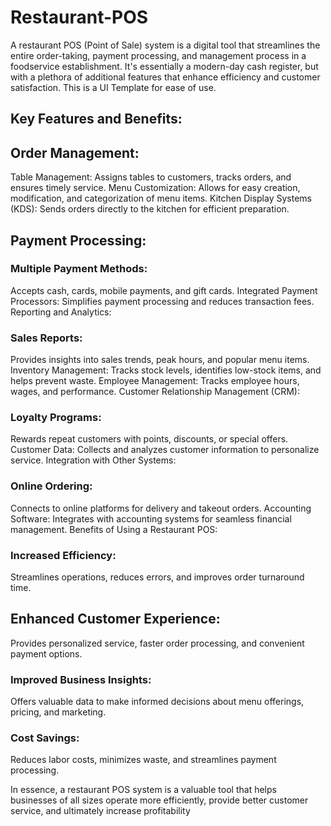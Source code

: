 # Restaurant-POS
A restaurant POS (Point of Sale) system is a digital tool that streamlines the entire order-taking, payment processing, and management process in a foodservice establishment. It's essentially a modern-day cash register, but with a plethora of additional features that enhance efficiency and customer satisfaction. This is a UI Template for ease of use.

## Key Features and Benefits:

## Order Management:

Table Management: Assigns tables to customers, tracks orders, and ensures timely service.
Menu Customization: Allows for easy creation, modification, and categorization of menu items.
Kitchen Display Systems (KDS): Sends orders directly to the kitchen for efficient preparation.

## Payment Processing:

### Multiple Payment Methods: 
Accepts cash, cards, mobile payments, and gift cards.
Integrated Payment Processors: Simplifies payment processing and reduces transaction fees.
Reporting and Analytics:

### Sales Reports: 
Provides insights into sales trends, peak hours, and popular menu items.
Inventory Management: Tracks stock levels, identifies low-stock items, and helps prevent waste.
Employee Management: Tracks employee hours, wages, and performance.
Customer Relationship Management (CRM):

### Loyalty Programs: 
Rewards repeat customers with points, discounts, or special offers.
Customer Data: Collects and analyzes customer information to personalize service.
Integration with Other Systems:

### Online Ordering: 
Connects to online platforms for delivery and takeout orders.
Accounting Software: Integrates with accounting systems for seamless financial management.
Benefits of Using a Restaurant POS:

### Increased Efficiency: 
Streamlines operations, reduces errors, and improves order turnaround time.

## Enhanced Customer Experience: 
Provides personalized service, faster order processing, and convenient payment options.
### Improved Business Insights: 
Offers valuable data to make informed decisions about menu offerings, pricing, and marketing.
### Cost Savings: 
Reduces labor costs, minimizes waste, and streamlines payment processing.

In essence, a restaurant POS system is a valuable tool that helps businesses of all sizes operate more efficiently, provide better customer service, and ultimately increase profitability
